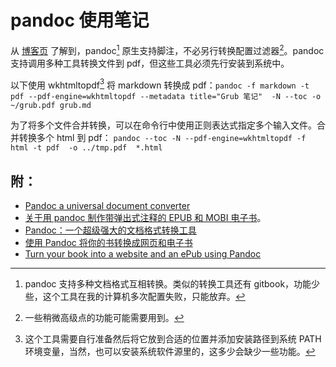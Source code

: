 <link href="../../css/style.css" rel="stylesheet" type="text/css" />

# pandoc 使用笔记

<div class="p">

从 [博客页](https://blog.csdn.net/xzy565143480/article/details/115108874?utm_medium=distribute.pc_aggpage_search_result.none-task-blog-2~aggregatepage~first_rank_v2~rank_aggregation-2-115108874.pc_agg_rank_aggregation&utm_term=pandoc%E6%95%99%E7%A8%8B&spm=1000.2123.3001.4430) 了解到，pandoc[^pandoc] 原生支持脚注，不必另行转换配置过滤器[^过滤器]。pandoc 支持调用多种工具转换文件到 pdf，但这些工具必须先行安装到系统中。

以下使用 wkhtmltopdf[^wkhtmltopdf] 将 markdown 转换成 pdf：`pandoc -f markdown -t pdf --pdf-engine=wkhtmltopdf --metadata title="Grub 笔记"  -N --toc -o ~/grub.pdf grub.md`

</div>


<div class="p">

为了将多个文件合并转换，可以在命令行中使用正则表达式指定多个输入文件。合并转换多个 html 到 pdf： `pandoc --toc -N --pdf-engine=wkhtmltopdf -f html -t pdf  -o ../tmp.pdf  *.html`

</div>

[^wkhtmltopdf]: 这个工具需要自行准备然后将它放到合适的位置并添加安装路径到系统 PATH 环境变量，当然，也可以安装系统软件源里的，这多少会缺少一些功能。
[^过滤器]: 一些稍微高级点的功能可能需要用到。
[^pandoc]: pandoc 支持多种文档格式互相转换。类似的转换工具还有 gitbook，功能少些，这个工具在我的计算机多次配置失败，只能放弃。
[^_^]: 我们可以直接使用 wkhtmltopdf 将 html 转换到 pdf。但是，这需要将 markdown 文档先行转换成 html 文档。很明显，pandoc 功能更多更完善。


## 附：

+ [Pandoc   a universal document converter](https://pandoc.org/)
+ [关于用 pandoc 制作带弹出式注释的 EPUB 和 MOBI 电子书](http://fromwiz.com/share/s/2yNneO1LOQap2-bdmA21_AH12-kyXg1YMABU2rGeUT14mwnz)。
+ [Pandoc：一个超级强大的文档格式转换工具](https://tonydong.blog.csdn.net/article/details/108536784?utm_term=pandoc%E6%95%99%E7%A8%8B&utm_medium=distribute.pc_aggpage_search_result.none-task-blog-2~all~sobaiduweb~default-1-108536784&spm=3001.4430)
+ [使用 Pandoc 将你的书转换成网页和电子书](https://linux.cn/article-10287-1.html?utm_source=weixin)
+ [Turn your book into a website and an ePub using Pandoc](https://opensource.com/article/18/10/book-to-website-epub-using-pandoc)

